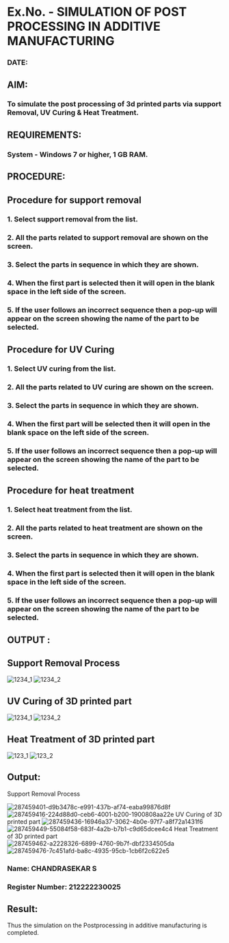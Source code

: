 # Ex.No.  - SIMULATION OF POST PROCESSING IN ADDITIVE MANUFACTURING

### DATE:

## AIM: 
### To simulate the post processing of 3d printed parts via support Removal, UV Curing & Heat Treatment.

## REQUIREMENTS:
### System - Windows 7 or higher, 1 GB RAM.

## PROCEDURE:

## Procedure for support removal
### 1.	Select support removal from the list.
### 2.	All the parts related to support removal are shown on the screen.
### 3.	Select the parts in sequence in which they are shown.
### 4.	When the first part is selected then it will open in the blank space in the left side of the screen.
### 5.	If the user follows an incorrect sequence then a pop-up will appear on the screen showing the name of the part to be selected.

## Procedure for UV Curing
### 1.	Select UV curing from the list.
### 2.	All the parts related to UV curing are shown on the screen.
### 3.	Select the parts in sequence in which they are shown.
### 4.	When the first part will be selected then it will open in the blank space on the left side of the screen.
### 5.	If the user follows an incorrect sequence then a pop-up will appear on the screen showing the name of the part to be selected.

## Procedure for heat treatment
### 1.	Select heat treatment from the list.
### 2.	All the parts related to heat treatment are shown on the screen.
### 3.	Select the parts in sequence in which they are shown.
### 4.	When the first part is selected then it will open in the blank space in the left side of the screen.
### 5.	If the user follows an incorrect sequence then a pop-up will appear on the screen showing the name of the part to be selected.

## OUTPUT :

## Support Removal Process
![1234_1](https://github.com/Sellakumar1987/Ex.No.9---SIMULATION-OF-POST--PROCESSING-IN-ADDITIVE-MANUFACTURING/assets/113594316/772fb2a3-62b2-4654-8777-d06c89da300e)
![1234_2](https://github.com/Sellakumar1987/Ex.No.9---SIMULATION-OF-POST--PROCESSING-IN-ADDITIVE-MANUFACTURING/assets/113594316/54ddd8f1-cf4e-4812-9573-129f16839b59)

## UV Curing of 3D printed part
![1234_1](https://github.com/Sellakumar1987/Ex.No.9---SIMULATION-OF-POST--PROCESSING-IN-ADDITIVE-MANUFACTURING/assets/113594316/b8aaa899-f319-4192-9dd7-126717137bfd)
![1234_2](https://github.com/Sellakumar1987/Ex.No.9---SIMULATION-OF-POST--PROCESSING-IN-ADDITIVE-MANUFACTURING/assets/113594316/5fa69c3d-4e61-4226-b2ad-b0765c0cd498)

## Heat Treatment of 3D printed part
![123_1](https://github.com/Sellakumar1987/Ex.No.9---SIMULATION-OF-POST--PROCESSING-IN-ADDITIVE-MANUFACTURING/assets/113594316/22c2fbe1-2159-46bf-b6aa-d7704484aa8a)
![123_2](https://github.com/Sellakumar1987/Ex.No.9---SIMULATION-OF-POST--PROCESSING-IN-ADDITIVE-MANUFACTURING/assets/113594316/2801d001-e6cd-4b6c-9d5f-712067d3bc3c)

## Output:
Support Removal Process

![287459401-d9b3478c-e991-437b-af74-eaba99876d8f](https://github.com/SHARIKA818/Ex.No.9---SIMULATION-OF-POST--PROCESSING-IN-ADDITIVE-MANUFACTURING/assets/139834761/c5f9a1ff-e98a-481f-a6cb-747e18a1ff53)
![287459416-224d88d0-ceb6-4001-b200-1900808aa22e](https://github.com/SHARIKA818/Ex.No.9---SIMULATION-OF-POST--PROCESSING-IN-ADDITIVE-MANUFACTURING/assets/139834761/f14a7cf4-fc76-467e-81cb-2a0e994cbafe)
UV Curing of 3D printed part
![287459436-16946a37-3062-4b0e-97f7-a8f72a1431f6](https://github.com/SHARIKA818/Ex.No.9---SIMULATION-OF-POST--PROCESSING-IN-ADDITIVE-MANUFACTURING/assets/139834761/ad7333e6-e3dd-4f1c-a406-3f557a61c69c)
![287459449-55084f58-683f-4a2b-b7b1-c9d65dcee4c4](https://github.com/SHARIKA818/Ex.No.9---SIMULATION-OF-POST--PROCESSING-IN-ADDITIVE-MANUFACTURING/assets/139834761/2077490e-5b2f-46aa-b0c4-10f2ffd832dd)
Heat Treatment of 3D printed part
![287459462-a2228326-6899-4760-9b7f-dbf2334505da](https://github.com/SHARIKA818/Ex.No.9---SIMULATION-OF-POST--PROCESSING-IN-ADDITIVE-MANUFACTURING/assets/139834761/ee5ef96b-6261-484c-a8e3-e736b2cd84dd)
![287459476-7c451afd-ba8c-4935-95cb-1cb6f2c622e5](https://github.com/SHARIKA818/Ex.No.9---SIMULATION-OF-POST--PROCESSING-IN-ADDITIVE-MANUFACTURING/assets/139834761/45e87906-57ae-4e24-9d9b-7d2ed081fb80)

### Name: CHANDRASEKAR S
### Register Number: 212222230025

## Result: 
Thus the simulation on the Postprocessing in additive manufacturing is completed.
